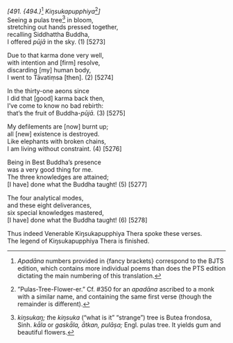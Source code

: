 *\[491. {494.}*[^1] *Kiŋsukapupphiya*[^2]*\]*  
Seeing a pulas tree[^3] in bloom,  
stretching out hands pressed together,  
recalling Siddhattha Buddha,  
I offered *pūjā* in the sky. (1) \[5273\]

Due to that karma done very well,  
with intention and \[firm\] resolve,  
discarding \[my\] human body,  
I went to Tāvatiṃsa \[then\]. (2) \[5274\]

In the thirty-one aeons since  
I did that \[good\] karma back then,  
I’ve come to know no bad rebirth:  
that’s the fruit of Buddha-*pūjā.* (3) \[5275\]

My defilements are \[now\] burnt up;  
all \[new\] existence is destroyed.  
Like elephants with broken chains,  
I am living without constraint. (4) \[5276\]

Being in Best Buddha’s presence  
was a very good thing for me.  
The three knowledges are attained;  
\[I have\] done what the Buddha taught! (5) \[5277\]

The four analytical modes,  
and these eight deliverances,  
six special knowledges mastered,  
\[I have\] done what the Buddha taught! (6) \[5278\]

Thus indeed Venerable Kiŋsukapupphiya Thera spoke these verses.  
The legend of Kiŋsukapupphiya Thera is finished.

[^1]: *Apadāna* numbers provided in {fancy brackets} correspond to the
    BJTS edition, which contains more individual poems than does the PTS
    edition dictating the main numbering of this translation.

[^2]: ”Pulas-Tree-Flower-er.” Cf. \#350 for an *apadāna* ascribed to a
    monk with a similar name, and containing the same first verse
    (though the remainder is different).

[^3]: *kiŋsukaŋ; t*he *kiŋsuka* (“what is it” “strange”) tree is Butea
    frondosa, Sinh. *kǟla* or *gaskǟla, ǟtkan, pulāṣa;* Engl. pulas
    tree. It yields gum and beautiful flowers.
